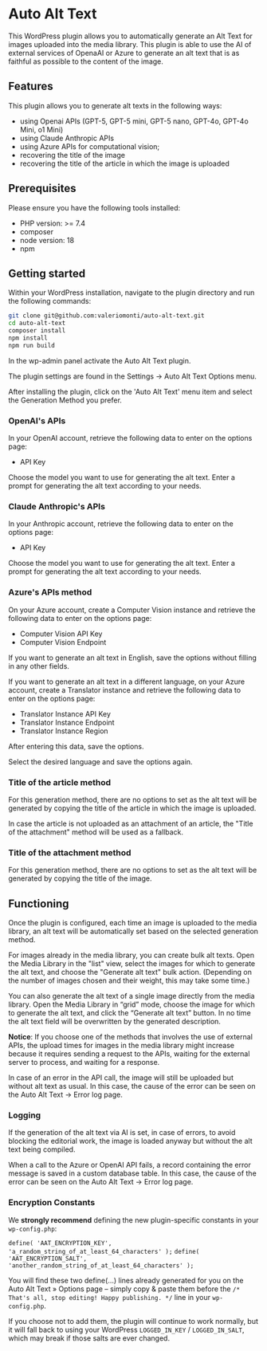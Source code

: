# Auto Alt Text
This WordPress plugin allows you to automatically generate an Alt Text for images uploaded into the media library.
This plugin is able to use the AI of external services of OpenaAI or Azure to generate an alt text that is as faithful as possible to the content of the image.

## Features

This plugin allows you to generate alt texts in the following ways:
- using Openai APIs (GPT-5, GPT-5 mini, GPT-5 nano, GPT-4o, GPT-4o Mini, o1 Mini)
- using Claude Anthropic APIs
- using Azure APIs for computational vision;
- recovering the title of the image
- recovering the title of the article in which the image is uploaded

## Prerequisites
Please ensure you have the following tools installed:
- PHP version: >= 7.4
- composer
- node version: 18
- npm

## Getting started
Within your WordPress installation, navigate to the plugin directory and run the following commands:

```bash
git clone git@github.com:valeriomonti/auto-alt-text.git
cd auto-alt-text
composer install
npm install
npm run build
```
In the wp-admin panel activate the Auto Alt Text plugin.

The plugin settings are found in the Settings -> Auto Alt Text Options menu.

After installing the plugin, click on the 'Auto Alt Text' menu item and select the Generation Method you prefer.

### OpenAI's APIs
In your OpenAI account, retrieve the following data to enter on the options page:
- API Key

Choose the model you want to use for generating the alt text.
Enter a prompt for generating the alt text according to your needs.

### Claude Anthropic's APIs
In your Anthropic account, retrieve the following data to enter on the options page:
- API Key

Choose the model you want to use for generating the alt text.
Enter a prompt for generating the alt text according to your needs.

### Azure's APIs method
On your Azure account, create a Computer Vision instance and retrieve the following data to enter on the options page:
- Computer Vision API Key
- Computer Vision Endpoint

If you want to generate an alt text in English, save the options without filling in any other fields.

If you want to generate an alt text in a different language, on your Azure account, create a Translator instance and retrieve the following data to enter on the options page:
- Translator Instance API Key
- Translator Instance Endpoint
- Translator Instance Region

After entering this data, save the options.

Select the desired language and save the options again.

### Title of the article method
For this generation method, there are no options to set as the alt text will be generated by copying the title of the article in which the image is uploaded.

In case the article is not uploaded as an attachment of an article, the "Title of the attachment" method will be used as a fallback.

### Title of the attachment method
For this generation method, there are no options to set as the alt text will be generated by copying the title of the image.

## Functioning
Once the plugin is configured, each time an image is uploaded to the media library, an alt text will be automatically set based on the selected generation method.

For images already in the media library, you can create bulk alt texts. Open the Media Library in the "list" view, select the images for which to generate the alt text, and choose the "Generate alt text" bulk action. (Depending on the number of images chosen and their weight, this may take some time.)

You can also generate the alt text of a single image directly from the media library. Open the Media Library in “grid” mode, choose the image for which to generate the alt text, and click the “Generate alt text” button. In no time the alt text field will be overwritten by the generated description.

**Notice**: If you choose one of the methods that involves the use of external APIs, the upload times for images in the media library might increase because it requires sending a request to the APIs, waiting for the external server to process, and waiting for a response.

In case of an error in the API call, the image will still be uploaded but without alt text as usual. In this case, the cause of the error can be seen on the Auto Alt Text -> Error log page.

### Logging
If the generation of the alt text via AI is set, in case of errors, to avoid blocking the editorial work, the image is loaded anyway but without the alt text being compiled.

When a call to the Azure or OpenAI API fails, a record containing the error message is saved in a custom database table.
In this case, the cause of the error can be seen on the Auto Alt Text -> Error log page.

### Encryption Constants

We **strongly recommend** defining the new plugin-specific constants in your `wp-config.php`:

`define( 'AAT_ENCRYPTION_KEY',  'a_random_string_of_at_least_64_characters' );`
`define( 'AAT_ENCRYPTION_SALT', 'another_random_string_of_at_least_64_characters' );`

You will find these two define(...) lines already generated for you on the Auto Alt Text » Options page – simply copy & paste them before the `/* That's all, stop editing! Happy publishing. */` line in your `wp-config.php`.

If you choose not to add them, the plugin will continue to work normally, but it will fall back to using your WordPress `LOGGED_IN_KEY` / `LOGGED_IN_SALT`, which may break if those salts are ever changed.

